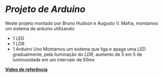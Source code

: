 # *Projeto de Arduino*
Neste projeto montado por Bruno Hudson e Augusto V. Mafra, montamos um sistema de arduino utilizando:
* 1 LED
* 1 LDR
* 1 Arduino Uno
Montamos um sistema que liga e apaga uma *LED* gradualmente, pela iluminação do *LDR*, aumento de 5 em 5 de luminosidade em um intervalo de 50ms

**[Video de referência](https://drive.google.com/file/d/1TXOHGhWRmEdWbDtKjeYske_7AEGGZ6H6/view?usp=sharing)**
